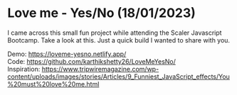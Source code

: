 # Love me - Yes/No (18/01/2023)

I came across this small fun project while attending the Scaler Javascript Bootcamp. Take a look at this. Just a quick build I wanted to share with you.

Demo: https://loveme-yesno.netlify.app/ <br />
Code: https://github.com/karthikshetty26/LoveMeYesNo/ <br />
Inspiration: https://www.tripwiremagazine.com/wp-content/uploads/images/stories/Articles/9_Funniest_JavaScript_effects/You%20must%20love%20me.html
